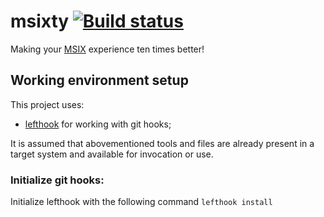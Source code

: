 # msixty [![Build status](https://circleci.com/gh/tradingview/msixty.svg?style=svg)](https://circleci.com/gh/tradingview/msixty)

Making your [MSIX](https://docs.microsoft.com/en-us/windows/msix/) experience ten times better!

## Working environment setup

This project uses:
- [lefthook](https://github.com/Arkweid/lefthook/releases) for working with git hooks;

It is assumed that abovementioned tools and files are already present in a target system and available for invocation or use.

### Initialize git hooks:
Initialize lefthook with the following command
`lefthook install`